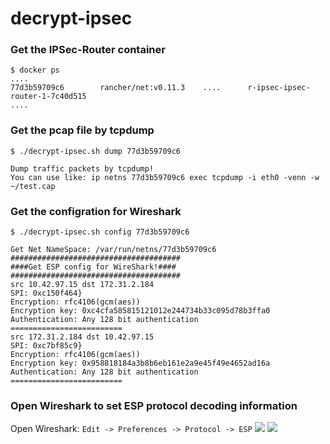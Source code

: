 # decrypt-ipsec

### Get the IPSec-Router container
```
$ docker ps
....
77d3b59709c6        rancher/net:v0.11.3    ....      r-ipsec-ipsec-router-1-7c40d515
....
```

### Get the pcap file by tcpdump
```
$ ./decrypt-ipsec.sh dump 77d3b59709c6

Dump traffic packets by tcpdump!
You can use like: ip netns 77d3b59709c6 exec tcpdump -i eth0 -venn -w ~/test.cap
```

### Get the configration for Wireshark 
```
$ ./decrypt-ipsec.sh config 77d3b59709c6

Get Net NameSpace: /var/run/netns/77d3b59709c6
######################################
####Get ESP config for WireShark!####
######################################
src 10.42.97.15 dst 172.31.2.184
SPI: 0xc150f464}
Encryption: rfc4106(gcm(aes))
Encryption key: 0xc4cfa585815121012e244734b33c095d78b3ffa0
Authentication: Any 128 bit authentication
=========================
src 172.31.2.184 dst 10.42.97.15
SPI: 0xc7bf85c9}
Encryption: rfc4106(gcm(aes))
Encryption key: 0x958818184a3b8b6eb161e2a9e45f49e4652ad16a
Authentication: Any 128 bit authentication
=========================
```

### Open Wireshark to set ESP protocol decoding information
Open Wireshark: `Edit -> Preferences -> Protocol -> ESP`
![](https://ws1.sinaimg.cn/large/006tNc79ly1fhtub2l506j30le08ut9a.jpg)
![](https://ws3.sinaimg.cn/large/006tNc79ly1fhtubipqgrj31au07kq3y.jpg)
